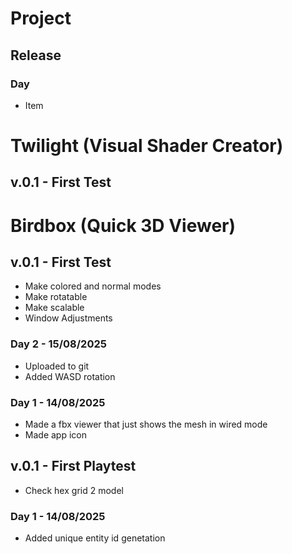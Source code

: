 # Project
## Release
### Day
- Item

# Twilight (Visual Shader Creator)
## v.0.1 - First Test

# Birdbox (Quick 3D Viewer)
## v.0.1 - First Test
- Make colored and normal modes
- Make rotatable
- Make scalable
- Window Adjustments

### Day 2 - 15/08/2025
- Uploaded to git
- Added WASD rotation

### Day 1 - 14/08/2025
- Made a fbx viewer that just shows the mesh in wired mode
- Made app icon

## v.0.1 - First Playtest
- Check hex grid 2 model

### Day 1 - 14/08/2025
- Added unique entity id genetation

